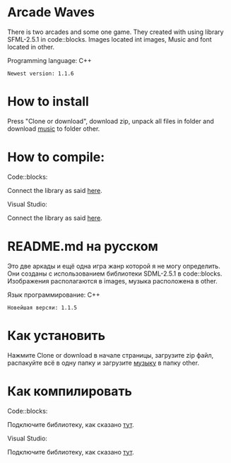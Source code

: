 # Arcade Waves

There is two arcades and some one game. They created with using library SFML-2.5.1 in code::blocks. Images located int images, Music and font located in other.

Programming language: C++

`Newest version: 1.1.6`


How to install
=====================
Press "Clone or download", download zip, unpack all files in folder and download [music](https://drive.google.com/open?id=1-UvpLJJ_aG15Hj8zIG6V77QZtDrsFwC6) to folder other.

How to compile:
================
Code::blocks:

Connect the library as said [here](https://www.sfml-dev.org/tutorials/2.5/start-cb.php).

Visual Studio:

Connect the library as said [here](https://www.sfml-dev.org/tutorials/2.5/start-vc.php).

README.md на русском
=========================

Это две аркады и ещё одна игра жанр которой я не могу определить. Они созданы с использованием библиотеки SDML-2.5.1 в code::blocks. Изображения располагаются в images, музыка расположена в other.

Язык программирование: C++

`Новейшая версяи: 1.1.5`

Как установить
===================

Нажмите Clone or download в начале страницы, загрузите zip файл, распакуйте всё в одну папку и загрузите [музыку](https://drive.google.com/open?id=1-UvpLJJ_aG15Hj8zIG6V77QZtDrsFwC6) в папку other.

Как компилировать
====================

Code::blocks:

Подключите библиотеку, как сказано [тут](https://www.sfml-dev.org/tutorials/2.5/start-cb.php).

Visual Studio:

Подключите библиотеку, как сказано [тут](https://www.sfml-dev.org/tutorials/2.5/start-vc.php).
